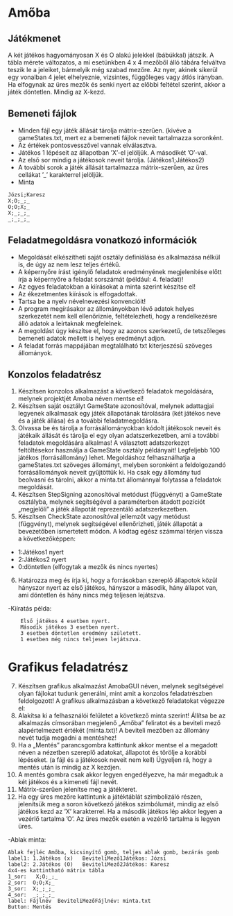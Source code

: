 # Amőba
## Játékmenet
A két játékos hagyományosan X és O alakú jelekkel (bábúkkal) játszik. A tábla mérete változatos, a mi esetünkben 4 x 4 mezőből álló tábára felváltva teszik le a jeleiket, bármelyik még szabad mezőre. Az nyer, akinek sikerül egy vonalban 4 jelet elhelyeznie, vízsintes, függőleges vagy átlós irányban. Ha elfogynak az üres mezők és senki nyert az előbbi feltétel szerint, akkor a játék döntetlen. Mindig az X-kezd.
## Bemeneti fájlok
-	Minden fájl egy játék állását tárolja mátrix-szerűen. (kivéve a gameStates.txt, mert ez a bemeneti fájlok neveit tartalmazza soronként.
-	Az értékek pontosvesszővel vannak elválasztva.
-	Játékos 1 lépéseit az állapotban ’X’-el jelöljük. A másodikét ’O’-val.
-	Az első sor mindig a játékosok neveit tárolja. (Játékos1;Játékos2)
-	A további sorok a játék állását tartalmazza mátrix-szerűen, az üres cellákat ’_’ karakterrel jelöljük.
-	Minta

```
Józsi;Karesz
X;O;_;_
O;O;X;_
X;_;_;_
_;_;_;_
```

## Feladatmegoldásra vonatkozó információk
-	Megoldását elkészítheti saját osztály definiálása és alkalmazása nélkül is, de úgy az nem lesz teljes értékű.
-	A képernyőre írást igénylő feladatok eredményének megjelenítése előtt írja a képernyőre a feladat sorszámát (például: 4. feladat)!
-	Az egyes feladatokban a kiírásokat a minta szerint készítse el!
-	Az ékezetmentes kiírások is elfogadottak.
-	Tartsa be a nyelv névelnevezési konvencióit!
-	A program megírásakor az állományokban lévő adatok helyes szerkezetét nem kell ellenőriznie, feltételezheti, hogy a rendelkezésre álló adatok a leírtaknak megfelelnek.
-	A megoldást úgy készítse el, hogy az azonos szerkezetű, de tetszőleges bemeneti adatok mellett is helyes eredményt adjon.
-	A feladat forrás mappájában megtalálható txt kiterjeszésű szöveges állományok.
## Konzolos feladatrész
1.	Készítsen konzolos alkalmazást a következő feladatok megoldására, melynek projektjét Amoba néven mentse el!
2.	Készítsen saját osztályt GameState azonosítóval, melynek adattagjai legyenek alkalmasak egy játék állapotának tárolására (két játékos neve és a játék állása) és a további feladatmegoldásra.
3.	Olvassa be és tárolja a forrásállományokban kódolt játékosok neveit és játékaik állását és tárolja el egy olyan adatszerkezetben, ami a további feladatok megoldására alkalmas! A választott adatszerkezet feltöltésekor használja a GameState osztály példányait! Legfeljebb 100 játékos (forrásállomány) lehet. Megoldáshoz felhasználhatja a gameStates.txt szöveges állományt, melyben soronként a feldolgozandó forrásállományok neveit gyűjtöttük ki. Ha csak egy állomány tud beolvasni és tárolni, akkor a minta.txt állománnyal folytassa a feladatok megoldását.
4.	Készítsen StepSigning azonosítóval metódust (függvényt) a GameState osztályba, melynek segítségével a paraméterben átadott pozíciót „megjelöli” a játék állapotát reprezentáló adatszerkezetben.
5.	Készítsen CheckState azonosítóval jellemzőt vagy metódust (függvényt), melynek segítségével ellenőrizheti, játék állapotát a bevezetőben ismertetett módon. A kódtag egész számmal térjen vissza a következőképpen:
-	1:Játékos1 nyert
-	2:Játékos2 nyert
-	0:döntetlen (elfogytak a mezők és nincs nyertes)
6.	Határozza meg és írja ki, hogy a forrásokban szereplő állapotok közül hányszor nyert az első játékos, hányszor a második, hány állapot van, ami döntetlen és hány nincs még teljesen lejátszva.

-Kiíratás példa:
```6. feladat:
    Első játékos 4 esetben nyert.
    Második játékos 3 esetben nyert.
    3 esetben döntetlen eredmény született.
    1 esetben még nincs teljesen lejátszva.
```
# Grafikus feladatrész
7. Készítsen grafikus alkalmazást AmobaGUI néven, melynek segítségével olyan fájlokat tudunk generálni, mint amit a konzolos feladatrészben feldolgozott! A grafikus alkalmazásban a következő feladatokat végezze el:
8. Alakítsa ki a felhasználói felületet a következő minta szerint! Állítsa be az alkalmazás címsorában megjelenő „Amőba” feliratot és a beviteli mező alapértelmezett értékét (minta.txt)! A beviteli mezőben az állomány nevét tudja megadni a mentéshez!
9. Ha a „Mentés” parancsgombra kattintunk akkor mentse el a megadott néven a nézetben szereplő adatokat, állapotot és törölje a korábbi lépéseket. (a fájl és a játékosok neveit nem kell) Ügyeljen rá, hogy a mentés után is mindig az X kezdjen.
10.	A mentés gombra csak akkor legyen engedélyezve, ha már megadtuk a két játékos és a kimeneti fájl nevét.
11.	Mátrix-szerűen jelenítse meg a játékteret.
12. Ha egy üres mezőre kattintunk a játéktáblát szimbolizáló részen, jelenítsük meg a soron következő játékos szimbólumát, mindig az első játékos kezd az ’X’ karakterrel. Ha a második játékos lép akkor legyen a vezérlő tartalma ’O’. Az üres mezők esetén a vezérlő tartalma is legyen üres.

-Ablak minta:

```
Ablak fejléc Amőba, kicsinyítő gomb, teljes ablak gomb, bezárás gomb
label1: 1.Játékos (x)	BeviteliMező1Játékos: Józsi
label2: 2.Játékos (O)	BeviteliMező2Játékos: Karesz
4x4-es kattintható mátrix tábla
1_sor:	 X;O;_;_
2_sor:	O;O;X;_
3_sor:	X;_;_;_
4_sor:	_;_;_;_
label: Fájlnév	BeviteliMezőFájlnév: minta.txt
Button: Mentés
```
